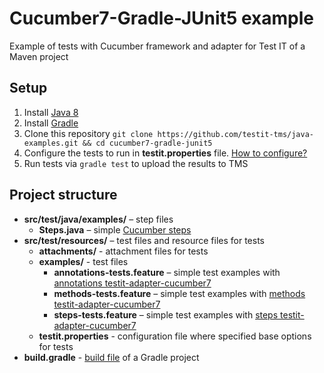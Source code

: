 # Cucumber7-Gradle-JUnit5 example
Example of tests with Cucumber framework and adapter for Test IT of a Maven project

## Setup

1. Install [Java 8](https://www.oracle.com/java/technologies/javase/javase8-archive-downloads.html)
2. Install [Gradle](https://gradle.org/install/)
3. Clone this repository `git clone https://github.com/testit-tms/java-examples.git && cd cucumber7-gradle-junit5`
4. Configure the tests to run in **testit.properties** file. [How to configure?](https://github.com/testit-tms/adapters-java/tree/main/testit-adapter-cucumber7#configuration)
5. Run tests via `gradle test` to upload the results to TMS

## Project structure

* **src/test/java/examples/** – step files
    * **Steps.java** – simple [Cucumber steps](https://docs.cucumber.io/docs/cucumber/api/?lang=java#steps)
* **src/test/resources/** – test files and resource files for tests
    * **attachments/** - attachment files for tests
    * **examples/** - test files
        * **annotations-tests.feature** – simple test examples with [annotations testit-adapter-cucumber7](https://github.com/testit-tms/adapters-java/tree/main/testit-adapter-cucumber7#tags)
        * **methods-tests.feature** – simple test examples with [methods testit-adapter-cucumber7](https://github.com/testit-tms/adapters-java/tree/main/testit-adapter-cucumber7#tags)
        * **steps-tests.feature** – simple test examples with [steps testit-adapter-cucumber7](https://github.com/testit-tms/adapters-java/tree/main/testit-adapter-cucumber7#tags)
    * **testit.properties** - configuration file where specified base options for tests
* **build.gradle** - [build file](https://docs.gradle.org/current/userguide/tutorial_using_tasks.html) of a Gradle project
